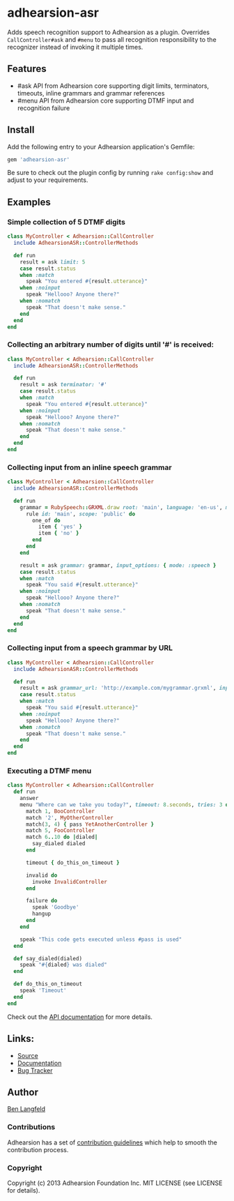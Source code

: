 # adhearsion-asr

Adds speech recognition support to Adhearsion as a plugin. Overrides `CallController#ask` and `#menu` to pass all recognition responsibility to the recognizer instead of invoking it multiple times.

## Features

* #ask API from Adhearsion core supporting digit limits, terminators, timeouts, inline grammars and grammar references
* #menu API from Adhearsion core supporting DTMF input and recognition failure

## Install

Add the following entry to your Adhearsion application's Gemfile:

```ruby
gem 'adhearsion-asr'
```

Be sure to check out the plugin config by running `rake config:show` and adjust to your requirements.

## Examples

### Simple collection of 5 DTMF digits

```ruby
class MyController < Adhearsion::CallController
  include AdhearsionASR::ControllerMethods

  def run
    result = ask limit: 5
    case result.status
    when :match
      speak "You entered #{result.utterance}"
    when :noinput
      speak "Hellooo? Anyone there?"
    when :nomatch
      speak "That doesn't make sense."
    end
  end
end
```

### Collecting an arbitrary number of digits until '#' is received:

```ruby
class MyController < Adhearsion::CallController
  include AdhearsionASR::ControllerMethods

  def run
    result = ask terminator: '#'
    case result.status
    when :match
      speak "You entered #{result.utterance}"
    when :noinput
      speak "Hellooo? Anyone there?"
    when :nomatch
      speak "That doesn't make sense."
    end
  end
end
```

### Collecting input from an inline speech grammar

```ruby
class MyController < Adhearsion::CallController
  include AdhearsionASR::ControllerMethods

  def run
    grammar = RubySpeech::GRXML.draw root: 'main', language: 'en-us', mode: :voice do
      rule id: 'main', scope: 'public' do
        one_of do
          item { 'yes' }
          item { 'no' }
        end
      end
    end

    result = ask grammar: grammar, input_options: { mode: :speech }
    case result.status
    when :match
      speak "You said #{result.utterance}"
    when :noinput
      speak "Hellooo? Anyone there?"
    when :nomatch
      speak "That doesn't make sense."
    end
  end
end
```

### Collecting input from a speech grammar by URL

```ruby
class MyController < Adhearsion::CallController
  include AdhearsionASR::ControllerMethods

  def run
    result = ask grammar_url: 'http://example.com/mygrammar.grxml', input_options: { mode: :speech }
    case result.status
    when :match
      speak "You said #{result.utterance}"
    when :noinput
      speak "Hellooo? Anyone there?"
    when :nomatch
      speak "That doesn't make sense."
    end
  end
end
```

### Executing a DTMF menu

```ruby
class MyController < Adhearsion::CallController
  def run
    answer
    menu "Where can we take you today?", timeout: 8.seconds, tries: 3 do
      match 1, BooController
      match '2', MyOtherController
      match(3, 4) { pass YetAnotherController }
      match 5, FooController
      match 6..10 do |dialed|
        say_dialed dialed
      end

      timeout { do_this_on_timeout }

      invalid do
        invoke InvalidController
      end

      failure do
        speak 'Goodbye'
        hangup
      end
    end

    speak "This code gets executed unless #pass is used"
  end

  def say_dialed(dialed)
    speak "#{dialed} was dialed"
  end

  def do_this_on_timeout
    speak 'Timeout'
  end
end
```

Check out the [API documentation](http://rdoc.info/gems/adhearsion-asr/frames) for more details.

## Links:
* [Source](https://github.com/adhearsion/adhearsion-asr)
* [Documentation](http://rdoc.info/gems/adhearsion-asr/frames)
* [Bug Tracker](https://github.com/adhearsion/adhearsion-asr/issues)

## Author

[Ben Langfeld](https://github.com/benlangfeld)

### Contributions

Adhearsion has a set of [contribution guidelines](https://github.com/adhearsion/adhearsion/wiki/Contributing) which help to smooth the contribution process.

### Copyright

Copyright (c) 2013 Adhearsion Foundation Inc. MIT LICENSE (see LICENSE for details).
